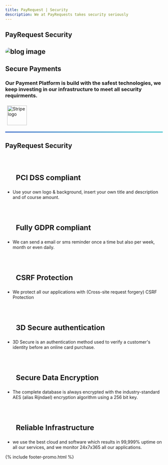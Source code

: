 ```yaml
---
title: PayRequest | Security
description: We at PayRequests takes security seriously
---
```



<section class="breadcrumb-area">
         <div class="breadcrumb-shape"></div>
         <div class="container">
            <div class="row">
               <div class="col-lg-12">
                  <div class="breadcrumb-inn">
                     <div class="section-title wow fadeInUp" data-wow-duration="1s" data-wow-delay="0.3s" style="visibility: visible; animation-duration: 1s; animation-delay: 0.3s; animation-name: fadeInUp;">
                       <h2>PayRequest <span>Security</span></h2>
                     </div>
                  </div>
               </div>
            </div>
         </div>
      </section>


<section class="about-page-section section_100">
         <div class="container">
            
<div class="row align-items-center">
               <div class="col-lg-5 lg-1">
                  <div class="about-page-left wow fadeInLeft" data-wow-duration="1s" data-wow-delay="0.5s" style="visibility: visible; animation-duration: 1s; animation-delay: 0.5s; animation-name: fadeInLeft;">
                     <h2 class="mr-5"><div class="">
                        <img src="https://i.imgur.com/iqNmc1K.png" alt="blog image" style="
    border-radius: 20px;
">
                     </div></h2>
                  </div>
               </div>
               <div class="col-lg-6">
                  <div class="about-page-text wow fadeInRight" data-wow-duration="1s" data-wow-delay="0.6s" style="visibility: visible; animation-duration: 1s; animation-delay: 0.6s; animation-name: fadeInRight;">
                     <div class="section-title wow fadeInUp" data-wow-duration="1s" data-wow-delay="0.3s" style="visibility: visible;animation-duration: 1s;animation-delay: 0.3s;animation-name: fadeInUp;margin-bottom: 10px;">
                     <h2>Secure <span>Payments</span>

</h2>
                  </div>

<h3>Our Payment Platform is build with the safest technologies, we keep investing in our infrastructure to meet all security requirments.

</h3>
                     <img alt="Stripe logo" src="https://payrequest.io/assets/img/stripe-partner-badges/L_Color_Solid.svg" style="height: 63px;padding: 6px;">
                  </div>
               </div>
            </div>
         </div>
      </section>


<hr style="height: 4px;background: linear-gradient(130deg, #1951bf 0%, #25b7c7 89%) !important;opacity: 0.7;">



<section class="contact-form section_100">
         <div class="container">
            <div class="row">
               <div class="col-lg-12">
                  <div class="section-title wow fadeInUp" data-wow-duration="1s" data-wow-delay="0.3s" style="visibility: visible; animation-duration: 1s; animation-delay: 0.3s; animation-name: fadeInUp;">
                     <h2>PayRequest <span>Security</span></h2>
                  </div>
               </div>
            </div>
            <div class="row" style="
    margin-bottom: 20px;
">
               



<div class="col-lg-4 d-flex">
                  <div class="address-area wow fadeInRight" data-wow-duration="1s" data-wow-delay="0.3s" style="visibility: visible; animation-duration: 1s; animation-delay: 0.3s; animation-name: fadeInRight;">
                     


<h4 class="title" style="
    margin-bottom: 0px;
    padding: 20px 24px 0px;
    font-size: 23px;
">
    
<i class="fa fa-lock" style="padding-right: 10px;"></i>PCI DSS compliant
</h4>
                    
<ul class="address-list">
                        <li>
                           <p>Use your own logo &amp; background, insert your own title and description and of course amount.


</p>
                        </li>
                        
 </ul>

 </div>
 </div>




<div class="col-lg-4 d-flex">
                  <div class="address-area wow fadeInRight" data-wow-duration="1s" data-wow-delay="0.3s" style="visibility: visible; animation-duration: 1s; animation-delay: 0.3s; animation-name: fadeInRight;">
                     


<h4 class="title" style="
    margin-bottom: 0px;
    font-size: 23px;
    padding: 20px 24px 0px;
">
    
<i class="fa fa-lock" style="padding-right: 10px;"></i>Fully GDPR compliant

</h4>
                    
<ul class="address-list">
                        <li>
                           <p>We can send a email or sms reminder once a time but also per week, month or even daily.


</p>
                        </li>
           
 </ul>

 </div>
               </div>



<div class="col-lg-4 d-flex">
                  <div class="address-area wow fadeInRight" data-wow-duration="1s" data-wow-delay="0.3s" style="visibility: visible; animation-duration: 1s; animation-delay: 0.3s; animation-name: fadeInRight;">
                     


<h4 class="title" style="
    margin-bottom: 0px;
    padding: 20px 24px 0px;
    font-size: 23px;
">
    
 <i class="fa fa-lock" style="padding-right: 10px;"></i>CSRF Protection

</h4>
                    
<ul class="address-list">
                        <li>
                           <p>We protect all our applications with (Cross-site request forgery) CSRF Protection
</p>
                        </li>
                        
 </ul>

 </div>
 </div>

</div>




<div class="row">
               

<div class="col-lg-4 d-flex">
                  <div class="address-area wow fadeInRight" data-wow-duration="1s" data-wow-delay="0.3s" style="visibility: visible; animation-duration: 1s; animation-delay: 0.3s; animation-name: fadeInRight;">
                     


<h4 class="title" style="
    margin-bottom: 0px;
    padding: 20px 24px 0px;
    font-size: 23px;
">
    
<i class="fa fa-lock" style="padding-right: 10px;"></i>3D Secure authentication

</h4>
                    
<ul class="address-list">
                        <li>
                           <p>3D Secure is an authentication method used to verify a customer's identity before an online card purchase.


</p>
                        </li>
                        
 </ul>

   </div>
 </div>




<div class="col-lg-4 d-flex">
                  <div class="address-area wow fadeInRight" data-wow-duration="1s" data-wow-delay="0.3s" style="visibility: visible; animation-duration: 1s; animation-delay: 0.3s; animation-name: fadeInRight;">
                     


<h4 class="title" style="
    margin-bottom: 0px;
    padding: 20px 24px 0px;
    font-size: 23px;
">
    
 <i class="fa fa-lock" style="padding-right: 10px;"></i>Secure Data Encryption

</h4>
                    
<ul class="address-list">
                        <li>
                           <p>The complete database is always encrypted with the industry-standard AES (alias Rijndael) encryption algorithm using a 256 bit key.


</p>
                        </li>
                        
</ul>

 </div>
 </div>



<div class="col-lg-4 d-flex">
                  <div class="address-area wow fadeInRight" data-wow-duration="1s" data-wow-delay="0.3s" style="visibility: visible; animation-duration: 1s; animation-delay: 0.3s; animation-name: fadeInRight;">
                     


<h4 class="title" style="
    margin-bottom: 0px;
    padding: 20px 24px 0px;
    font-size: 23px;
">
    
<i class="fa fa-lock" style="padding-right: 10px;"></i>Reliable Infrastructure

</h4>
                    
<ul class="address-list">
                        <li>
                           <p>we use the best cloud and software which results in 99,999% uptime on all our services, and we monitor 24x7x365 all our applications.
</p>
                        </li>
                        

 </ul>

 </div>
 </div>



 </div>
         </div>
</section>




{% include footer-promo.html %}

